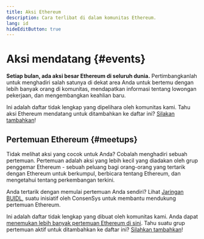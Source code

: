 ```yaml
---
title: Aksi Ethereum
description: Cara terlibat di dalam komunitas Ethereum.
lang: id
hideEditButton: true
---
```


# Aksi mendatang {#events}

**Setiap bulan, ada aksi besar Ethereum di seluruh dunia.** Pertimbangkanlah untuk menghadiri salah satunya di dekat area Anda untuk bertemu dengan lebih banyak orang di komunitas, mendapatkan informasi tentang lowongan pekerjaan, dan mengembangkan keahlian baru.

<UpcomingEventsList/>

Ini adalah daftar tidak lengkap yang dipelihara oleh komunitas kami. Tahu aksi Ethereum mendatang untuk ditambahkan ke daftar ini? [Silakan tambahkan](https://github.com/ethereum/ethereum-org-website/blob/dev/src/data/community-events.json)!

## Pertemuan Ethereum {#meetups}

Tidak melihat aksi yang cocok untuk Anda? Cobalah menghadiri sebuah pertemuan. Pertemuan adalah aksi yang lebih kecil yang diadakan oleh grup penggemar Ethereum - sebuah peluang bagi orang-orang yang tertarik dengan Ethereum untuk berkumpul, berbicara tentang Ethereum, dan mengetahui tentang perkembangan terkini.

<MeetupList />

Anda tertarik dengan memulai pertemuan Anda sendiri? Lihat [Jaringan BUIDL](https://consensys.net/developers/buidlnetwork/), suatu inisiatif oleh ConsenSys untuk membantu mendukung pertemuan Ethereum.

Ini adalah daftar tidak lengkap yang dibuat oleh komunitas kami. Anda dapat [menemukan lebih banyak pertemuan Ethereum di sini](https://www.meetup.com/topics/ethereum/). Tahu suatu grup pertemuan aktif untuk ditambahkan ke daftar ini? [Silahkan tambahkan](https://github.com/ethereum/ethereum-org-website/blob/dev/src/data/community-meetups.json)!

